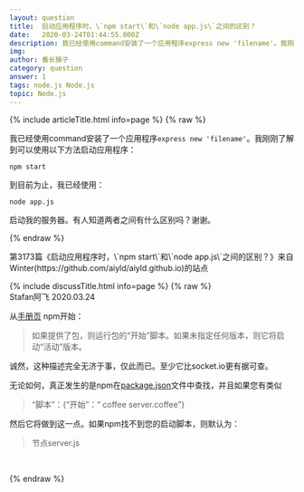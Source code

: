 ```yaml
---
layout: question
title:  启动应用程序时，\`npm start\`和\`node app.js\`之间的区别？
date:   2020-03-24T01:44:55.000Z
description: 我已经使用command安装了一个应用程序express new 'filename'。我刚刚了解到可以使用以下方法启动应用程序：npm start...
img: 
author: 番长猴子
category: question
answer: 1
tags: node.js Node.js
topic: Node.js
---
```

<div class="article-root">
  <div class="article">
    {% include articleTitle.html info=page %}
    {% raw %}
    <div class="article-content"><p><font style="vertical-align: inherit;"><font style="vertical-align: inherit;">我已经使用command安装了一个应用程序</font></font><code>express new 'filename'</code><font style="vertical-align: inherit;"><font style="vertical-align: inherit;">。</font><font style="vertical-align: inherit;">我刚刚了解到可以使用以下方法启动应用程序：</font></font></p>

<pre><code>npm start
</code></pre>

<p><font style="vertical-align: inherit;"><font style="vertical-align: inherit;">到目前为止，我已经使用：</font></font></p>

<pre><code>node app.js
</code></pre>

<p><font style="vertical-align: inherit;"><font style="vertical-align: inherit;">启动我的服务器。</font><font style="vertical-align: inherit;">有人知道两者之间有什么区别吗？</font><font style="vertical-align: inherit;">谢谢。</font></font></p></div>
    {% endraw %}
  </div>
  <p class="winter_mark">第3173篇《启动应用程序时，\`npm start\`和\`node app.js\`之间的区别？》来自Winter(https://github.com/aiyld/aiyld.github.io)的站点</p>
  <div class="discuss-wrapper">
    {% include discussTitle.html info=page %}
    {% raw %}
    <div class="discuss-item">
        <div class="discuss-parent">
          <div class="discuss-meta">
            <span class="discuss-user">Stafan阿飞</span>
            <span class="discuss-time">2020.03.24</span>
          </div>
          <div class="discuss-comment"><p><font style="vertical-align: inherit;"><font style="vertical-align: inherit;">从</font></font><a href="https://docs.npmjs.com/cli/start" rel="noreferrer"><font style="vertical-align: inherit;"><font style="vertical-align: inherit;">手册页</font></font></a><font style="vertical-align: inherit;"><font style="vertical-align: inherit;"> npm开始：</font></font></p>

<blockquote>
  <p><font style="vertical-align: inherit;"><font style="vertical-align: inherit;">如果提供了包，则运行包的“开始”脚本。</font><font style="vertical-align: inherit;">如果未指定任何版本，则它将启动“活动”版本。</font></font></p>
</blockquote>

<p><font style="vertical-align: inherit;"><font style="vertical-align: inherit;">诚然，这种描述完全无济于事，仅此而已。</font><font style="vertical-align: inherit;">至少它比socket.io更有据可查。</font></font></p>

<p><font style="vertical-align: inherit;"><font style="vertical-align: inherit;">无论如何，真正发生的是npm在</font></font><a href="http://wiki.joyent.com/display/node/npm+Integration" rel="noreferrer"><font style="vertical-align: inherit;"><font style="vertical-align: inherit;">package.json</font></font></a><font style="vertical-align: inherit;"><font style="vertical-align: inherit;">文件中</font><font style="vertical-align: inherit;">查找</font><font style="vertical-align: inherit;">，并且如果您有类似</font></font></p>

<blockquote>
  <p><font style="vertical-align: inherit;"><font style="vertical-align: inherit;">“脚本”：{“开始”：“ coffee server.coffee”}</font></font></p>
</blockquote>

<p><font style="vertical-align: inherit;"><font style="vertical-align: inherit;">然后它将做到这一点。</font><font style="vertical-align: inherit;">如果npm找不到您的启动脚本，则默认为：</font></font></p>

<blockquote>
  <p><font style="vertical-align: inherit;"><font style="vertical-align: inherit;">节点server.js</font></font></p>
</blockquote>

<p>&nbsp;</p></div>
        </div></div>
    {% endraw %}
  </div>
<div>
